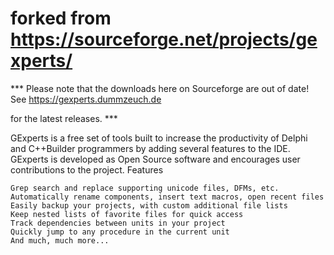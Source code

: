 # forked from https://sourceforge.net/projects/gexperts/

*** Please note that the downloads here on Sourceforge are out of date! See https://gexperts.dummzeuch.de

for the latest releases. ***

GExperts is a free set of tools built to increase the productivity of Delphi and C++Builder programmers by adding several features to the IDE. GExperts is developed as Open Source software and encourages user contributions to the project.
Features

    Grep search and replace supporting unicode files, DFMs, etc.
    Automatically rename components, insert text macros, open recent files
    Easily backup your projects, with custom additional file lists
    Keep nested lists of favorite files for quick access
    Track dependencies between units in your project
    Quickly jump to any procedure in the current unit
    And much, much more...

